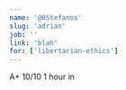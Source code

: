 ```yaml
---
name: '@0Stefanos'
slug: 'adrian'
job: ''
link: 'blah'
for: ['libertarian-ethics']
---
```


A+ 10/10
1 hour in
